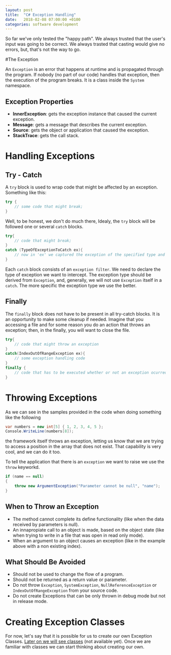 ```yaml
---
layout: post
title:  "C# Exception Handling"
date:   2018-02-08 07:00:00 +0100
categories: software development
---
```

So far we've only tested the "happy path". We always trusted that the user's input was going to be correct. We always trasted that casting would give no errors, but, that's not the way to go. 

#The Exception

An `Exception` is an error that happens at runtime and is propagated through the program. If nobody (no part of our code) handles that exception, then the execution of the program breaks. It is a class inside the `System` namespace. 

## Exception Properties
- **InnerException**: gets the exception instance that caused the current exception.
- **Message**: gets a message that describes the current exception.
- **Source**: gets the object or application that caused the exception.
- **StackTrace**: gets the call stack.

# Handling Exceptions

## Try - Catch
A `try` block is used to wrap code that might be affected by an exception. Something like this:

```csharp
try {
    // some code that might break;
}
```

Well, to be honest, we don't do much there, Idealy, the `try` block will be followed one or several `catch` blocks.

```csharp
try{
    // code that might break;
}
catch (TypeOfExceptionToCatch ex){
    // now in 'ex' we captured the exception of the specified type and we can do something with it.
}
```

Each `catch` block consists of an `exception filter`. We need to declare the type of exception we want to intercept. The exception type should be derived from `Exception`, and, generally, we will not use `Exception` itself in a `catch`. The more specific the exception type we use the better.

## Finally
The `finally` block does not have to be present in all try-catch blocks. It is an opportunity to make some cleanup if needed. Imagine that you accessing a file and for some reason you do an action that throws an exception; then, in the finally, you will want to close the file.

```csharp
try{
    // code that might throw an exception
}
catch(IndexOutOfRangeException ex){
    // some exception handling code
}
finally {
    // code that has to be executed whether or not an exception ocurred
}
```

# Throwing Exceptions
As we can see in the samples provided in the code when doing something like the following

```csharp
var numbers = new int[5] { 1, 2, 3, 4, 5 };
Console.WriteLine(numbers[8]);
```

the framework itself throws an exception, letting us know that we are trying to access a position in the array that does not exist. That capability is very cool, and we can do it too.

To tell the application that there is an `exception` we want to raise we use the `throw` keyworkd. 

```csharp
if (name == null)
{
    throw new ArgumentException("Parameter cannot be null", "name");
}
```

## When to Throw an Exception
- The method cannot complete its define functionality (like when the data received by parameters is null).
- An innapropiate call to an object is made, based on the object state (like when trying to write in a file that was open in read only mode).
- When an argument to an object causes an exception (like in the example above with a non existing index).

## What Should Be Avoided
- Should not be used to change the flow of a program.
- Should not be returned as a return value or parameter.
- Do not throw `Exception`, `SystemException`, `NullReferenceException` or `IndexOutOfRangeException` from your source code.
- Do not create Exceptions that can be only thrown in debug mode but not in release mode.

# Creating Exception Classes
For now, let's say that it is possible for us to create our own Exception Classes. [Later on we will see classes]() (not available yet). Once we are familiar with classes we can start thinking about creating our own.